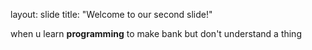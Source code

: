 layout: slide
title: "Welcome to our second slide!"


when u learn **programming** to make bank but don't understand a thing
